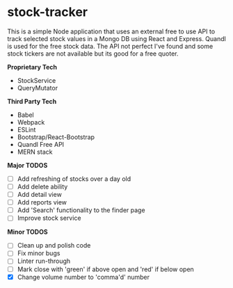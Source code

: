 # stock-tracker

This is a simple Node application that uses an external free to use API to track selected stock values in a Mongo DB using React and Express. Quandl is used for the free stock data. The API not perfect I've found and some stock tickers are not available but its good for a free quoter.
  
**Proprietary Tech**
- StockService
- QueryMutator
  
**Third Party Tech**
- Babel
- Webpack
- ESLint
- Bootstrap/React-Bootstrap
- Quandl Free API
- MERN stack

**Major TODOS**
- [ ] Add refreshing of stocks over a day old
- [ ] Add delete ability
- [ ] Add detail view
- [ ] Add reports view
- [ ] Add 'Search' functionality to the finder page
- [ ] Improve stock service

**Minor TODOS**
- [ ] Clean up and polish code
- [ ] Fix minor bugs
- [ ] Linter run-through
- [ ] Mark close with 'green' if above open and 'red' if below open
- [x] Change volume number to 'comma'd' number
